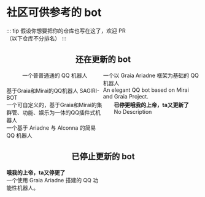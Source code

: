 # 社区可供参考的 bot

::: tip
假设你想要把你的仓库也写在这了，欢迎 PR  
（以下仓库不分排名）
:::

<h2 align="center">还在更新的 bot</h2>
<div class="bot-repo">
  <GitRepo user="I-love-study" repo="A_Simple_QQ_Bot">一个普普通通的 QQ 机器人</GitRepo>
  <GitRepo user="Redlnn" repo="redbot">一个以 Graia Ariadne 框架为基础的 QQ 机器人</GitRepo>
  <GitRepo user="SAGIRI-kawaii" repo="sagiri-bot">基于Graia和Mirai的QQ机器人 SAGIRI-BOT</GitRepo>
  <GitRepo user="BlueGlassBlock" repo="Xenon">An elegant QQ bot based on Mirai and Graia Project.</GitRepo>
  <GitRepo user="MadokaProject" repo="Madoka">一个可自定义的，基于Graia和Mirai的集群管、功能、娱乐为一体的QQ插件式机器人</GitRepo>
  <GitRepo user="zzzzz167" repo="Yuki" archived><b><s>已停更</s>哦我的上帝，ta又更新了</b><br/>No Description</GitRepo>
  <GitRepo user="RF-Tar-Railt" repo="RaianBot">一个基于 Ariadne 与 Alconna 的简易 QQ 机器人</GitRepo>
</div>

<h2 align="center">已停止更新的 bot</h2>
<div class="bot-repo">
    <GitRepo user="djkcyl" repo="ABot-Graia" archived><b>哦我的上帝，ta又停更了</b><br/>一个使用 Graia Ariadne 搭建的 QQ 功能性机器人。</GitRepo>
</div>

<style scope>
.bot-repo {
  display: grid;
  grid-template-columns: 50% 50%;
  justify-items: center;
}
@media (max-width: 800px) {
  .bot-repo {
    grid-template-columns: 100%;
  }
}
</style>
